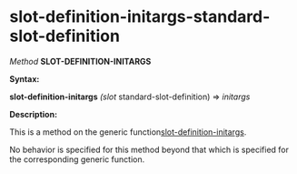 slot-definition-initargs-standard-slot-definition
=================================================

*Method* **SLOT-DEFINITION-INITARGS**

**Syntax:**

**slot-definition-initargs** *(slot* standard-slot-definition) => *initargs*

**Description:**

This is a method on the generic function[slot-definition-initargs](/meta-object-protocol/slot-definition-initargs).

No behavior is specified for this method beyond that which is specified for the corresponding generic function.
